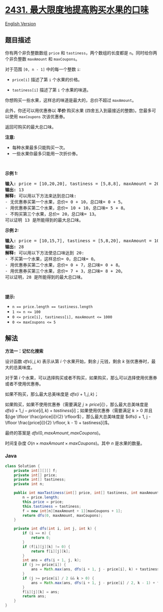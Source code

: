 # [2431. 最大限度地提高购买水果的口味](https://leetcode.cn/problems/maximize-total-tastiness-of-purchased-fruits)

[English Version](/solution/2400-2499/2431.Maximize%20Total%20Tastiness%20of%20Purchased%20Fruits/README_EN.md)

## 题目描述

<p>你有两个非负整数数组 <code>price</code> 和 <code>tastiness</code>，两个数组的长度都是 <code>n</code>。同时给你两个非负整数 <code>maxAmount</code> 和 <code>maxCoupons</code>。</p>

<p data-group="1-1">对于范围 <code>[0, n - 1]</code>&nbsp;中的每一个整数 <code>i</code>:</p>

<ul>
	<li>
	<p data-group="1-1"><code>price[i]</code>&nbsp;描述了第 <code>i</code> 个水果的价格。</p>
	</li>
	<li><code>tastiness[i]</code> 描述了第 <code>i</code> 个水果的味道。</li>
</ul>

<p>你想购买一些水果，这样总的味道是最大的，总价不超过 <code>maxAmount</code>。</p>

<p>此外，你还可以用优惠券以&nbsp;<strong>半价&nbsp;</strong>购买水果 (四舍五入到最接近的整数)。您最多可以使用 <code>maxCoupons</code>&nbsp;次该优惠券。</p>

<p>返回可购买的最大总口味。</p>

<p><strong>注意:</strong></p>

<ul>
	<li>每种水果最多只能购买一次。</li>
	<li>一些水果你最多只能用一次折价券。</li>
</ul>

<p>&nbsp;</p>

<p><strong>示例 1:</strong></p>

<pre>
<strong>输入:</strong> price = [10,20,20], tastiness = [5,8,8], maxAmount = 20, maxCoupons = 1
<strong>输出:</strong> 13
<strong>解释:</strong> 可以用以下方法来达到总口味:
- 无优惠券买第一个水果，总价= 0 + 10，总口味= 0 + 5。
- 用优惠券买第二个水果，总价= 10 + 10，总口味= 5 + 8。
- 不购买第三个水果，总价= 20，总口味= 13。
可以证明 13 是所能得到的最大总口味。
</pre>

<p><strong>示例 2:</strong></p>

<pre>
<strong>输入:</strong> price = [10,15,7], tastiness = [5,8,20], maxAmount = 10, maxCoupons = 2
<strong>输出:</strong> 28
<strong>解释:</strong> 可以用以下方法使总口味达到 20:
- 不买第一个水果，这样总价= 0，总口味= 0。
- 用优惠券买第二个水果，总价= 0 + 7，总口味= 0 + 8。
- 用优惠券买第三个水果，总价= 7 + 3，总口味= 8 + 20。
可以证明，28 是所能得到的最大总口味。
</pre>

<p>&nbsp;</p>

<p><strong>提示:</strong></p>

<ul>
	<li><code>n == price.length == tastiness.length</code></li>
	<li><code>1 &lt;= n &lt;= 100</code></li>
	<li><code>0 &lt;= price[i], tastiness[i], maxAmount &lt;= 1000</code></li>
	<li><code>0 &lt;= maxCoupons &lt;= 5</code></li>
</ul>

## 解法

**方法一：记忆化搜索**

设计函数 $dfs(i, j, k)$ 表示从第 $i$ 个水果开始，剩余 $j$ 元钱，剩余 $k$ 张优惠券时，最大的总美味度。

对于第 $i$ 个水果，可以选择购买或者不购买，如果购买，那么可以选择使用优惠券或者不使用优惠券。

如果不购买，那么最大总美味度是 $dfs(i + 1, j, k)$；

如果购买，如果不使用优惠券（需要满足 $j\ge price[i]$），那么最大总美味度是 $dfs(i + 1, j - price[i], k) + tastiness[i]$；如果使用优惠券（需要满足 $k\gt 0$ 并且 $j\ge \lfloor \frac{price[i]}{2} \rfloor$），那么最大总美味度是 $dfs(i + 1, j - \lfloor \frac{price[i]}{2} \rfloor, k - 1) + tastiness[i]$。

最终的答案是 $dfs(0, maxAmount, maxCoupons)$。

时间复杂度 $O(n \times maxAmount \times maxCoupons)$。其中 $n$ 是水果的数量。

### **Java**

```java
class Solution {
    private int[][][] f;
    private int[] price;
    private int[] tastiness;
    private int n;

    public int maxTastiness(int[] price, int[] tastiness, int maxAmount, int maxCoupons) {
        n = price.length;
        this.price = price;
        this.tastiness = tastiness;
        f = new int[n][maxAmount + 1][maxCoupons + 1];
        return dfs(0, maxAmount, maxCoupons);
    }

    private int dfs(int i, int j, int k) {
        if (i == n) {
            return 0;
        }
        if (f[i][j][k] != 0) {
            return f[i][j][k];
        }
        int ans = dfs(i + 1, j, k);
        if (j >= price[i]) {
            ans = Math.max(ans, dfs(i + 1, j - price[i], k) + tastiness[i]);
        }
        if (j >= price[i] / 2 && k > 0) {
            ans = Math.max(ans, dfs(i + 1, j - price[i] / 2, k - 1) + tastiness[i]);
        }
        f[i][j][k] = ans;
        return ans;
    }
}
```

